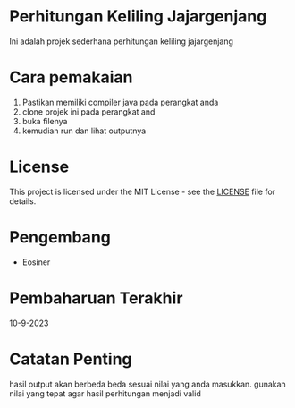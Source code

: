 # Perhitungan Keliling Jajargenjang
Ini adalah projek sederhana perhitungan keliling jajargenjang

# Cara pemakaian 
1. Pastikan memiliki compiler java pada perangkat anda
2. clone projek ini pada perangkat and
3. buka filenya 
4. kemudian run dan lihat outputnya

# License
This project is licensed under the MIT License - see the [LICENSE](LICENSE) file for details.

# Pengembang 
- Eosiner

# Pembaharuan Terakhir
10-9-2023

# Catatan Penting
hasil output akan berbeda beda sesuai nilai yang anda masukkan. gunakan nilai yang tepat agar hasil perhitungan menjadi valid

